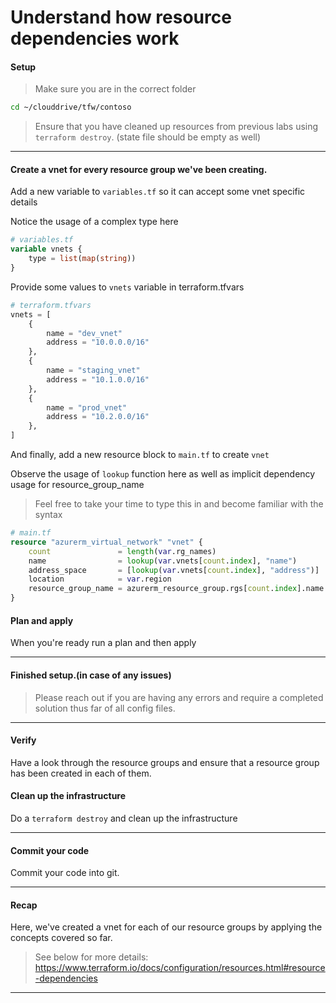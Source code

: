 # Understand how resource dependencies work 

#### Setup

> Make sure you are in the correct folder

```bash
cd ~/clouddrive/tfw/contoso
```

> Ensure that you have cleaned up resources from previous labs using `terraform destroy`. (state file should be empty as well)

---

#### Create a vnet for every resource group we've been creating.

Add a new variable to `variables.tf` so it can accept some vnet specific details

Notice the usage of a complex type here

```terraform
# variables.tf
variable vnets {
    type = list(map(string))    
}
```

Provide some values to `vnets` variable in terraform.tfvars

```terraform
# terraform.tfvars
vnets = [
    {
        name = "dev_vnet"
        address = "10.0.0.0/16"
    },
    {
        name = "staging_vnet"
        address = "10.1.0.0/16"
    },
    {
        name = "prod_vnet"
        address = "10.2.0.0/16"
    },
]
```

And finally, add a new resource block to `main.tf` to create `vnet`

Observe the usage of `lookup` function here as well as implicit dependency usage for resource_group_name

> Feel free to take your time to type this in and become familiar with the syntax

```terraform
# main.tf
resource "azurerm_virtual_network" "vnet" {
    count               = length(var.rg_names)
    name                = lookup(var.vnets[count.index], "name")
    address_space       = [lookup(var.vnets[count.index], "address")]
    location            = var.region
    resource_group_name = azurerm_resource_group.rgs[count.index].name
}
```

#### Plan and apply

When you're ready run a plan and then apply

---

#### Finished setup.(in case of any issues)
> Please reach out if you are having any errors and require a completed solution thus far of all config files.
---

#### Verify

Have a look through the resource groups and ensure that a resource group has been created in each of them.

#### Clean up the infrastructure

Do a `terraform destroy` and clean up the infrastructure

---

#### Commit your code 

Commit your code into git.

---

#### Recap

Here, we've created a vnet for each of our resource groups by applying the concepts covered so far.

> See below for more details: 
https://www.terraform.io/docs/configuration/resources.html#resource-dependencies

---


